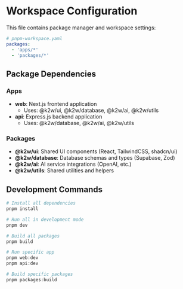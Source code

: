 # Workspace Configuration

This file contains package manager and workspace settings:

```yaml
# pnpm-workspace.yaml
packages:
  - 'apps/*'
  - 'packages/*'
```

## Package Dependencies

### Apps
- **web**: Next.js frontend application
  - Uses: @k2w/ui, @k2w/database, @k2w/ai, @k2w/utils
- **api**: Express.js backend application  
  - Uses: @k2w/database, @k2w/ai, @k2w/utils

### Packages
- **@k2w/ui**: Shared UI components (React, TailwindCSS, shadcn/ui)
- **@k2w/database**: Database schemas and types (Supabase, Zod)
- **@k2w/ai**: AI service integrations (OpenAI, etc.)
- **@k2w/utils**: Shared utilities and helpers

## Development Commands

```bash
# Install all dependencies
pnpm install

# Run all in development mode
pnpm dev

# Build all packages
pnpm build

# Run specific app
pnpm web:dev
pnpm api:dev

# Build specific packages
pnpm packages:build
```